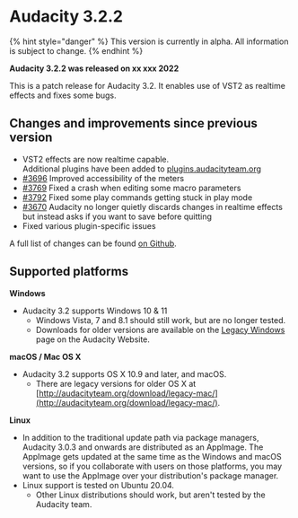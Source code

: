 # Audacity 3.2.2

{% hint style="danger" %}
This version is currently in alpha. All information is subject to change.
{% endhint %}

**Audacity 3.2.2 was released on xx xxx 2022**

This is a patch release for Audacity 3.2. It enables use of VST2 as realtime effects and fixes some bugs.

## Changes and improvements since previous version

* VST2 effects are now realtime capable. \
  Additional plugins have been added to [plugins.audacityteam.org](https://app.gitbook.com/o/-MhmG2mhIIHTtQPuHV\_k/s/klCVENFte0GRy5IqVz0W/)
* [#3696](https://github.com/audacity/audacity/pull/3696) Improved accessibility of the meters
* [#3769](https://github.com/audacity/audacity/issues/3769) Fixed a crash when editing some macro parameters
* [#3792](https://github.com/audacity/audacity/issues/3792) Fixed some play commands getting stuck in play mode
* [#3670](https://github.com/audacity/audacity/issues/3670) Audacity no longer quietly discards changes in realtime effects but instead asks if you want to save before quitting
* Fixed various plugin-specific issues

A full list of changes can be found [on Github](https://github.com/audacity/audacity/milestone/13?closed=1).

## Supported platforms

**Windows**

* Audacity 3.2 supports Windows 10 & 11
  * Windows Vista, 7 and 8.1 should still work, but are no longer tested.
  * Downloads for older versions are available on the [Legacy Windows](https://www.audacityteam.org/download/legacy-windows/) page on the Audacity Website.

**macOS / Mac OS X**

* Audacity 3.2 supports OS X 10.9 and later, and macOS.
  * There are legacy versions for older OS X at [http://audacityteam.org/download/legacy-mac/](http://audacityteam.org/download/legacy-mac/).

**Linux**

* In addition to the traditional update path via package managers, Audacity 3.0.3 and onwards are distributed as an AppImage. The AppImage gets updated at the same time as the Windows and macOS versions, so if you collaborate with users on those platforms, you may want to use the AppImage over your distribution's package manager.
* Linux support is tested on Ubuntu 20.04.
  * Other Linux distributions should work, but aren't tested by the Audacity team.
